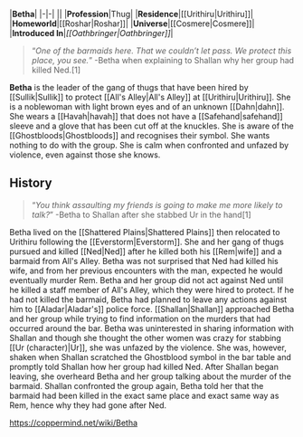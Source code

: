 |**Betha**|
|-|-|
||
|**Profession**|Thug|
|**Residence**|[[Urithiru\|Urithiru]]|
|**Homeworld**|[[Roshar\|Roshar]]|
|**Universe**|[[Cosmere\|Cosmere]]|
|**Introduced In**|*[[Oathbringer\|Oathbringer]]*|

>“*One of the barmaids here. That we couldn’t let pass. We protect this place, you see.*”
\-Betha when explaining to Shallan why her group had killed Ned.[1]


**Betha** is the leader of the gang of thugs that have been hired by [[Sullik\|Sullik]] to protect [[All's Alley\|All's Alley]] at [[Urithiru\|Urithiru]]. She is a noblewoman with light brown eyes and of an unknown [[Dahn\|dahn]].
She wears a [[Havah\|havah]] that does not have a [[Safehand\|safehand]] sleeve and a glove that has been cut off at the knuckles.
She is aware of the [[Ghostbloods\|Ghostbloods]] and recognises their symbol. She wants nothing to do with the group. She is calm when confronted and unfazed by violence, even against those she knows.

## History
>“*You think assaulting my friends is going to make me more likely to talk?*”
\-Betha to Shallan after she stabbed Ur in the hand[1]

Betha lived on the [[Shattered Plains\|Shattered Plains]] then relocated to Urithiru following the [[Everstorm\|Everstorm]]. She and her gang of thugs pursued and killed [[Ned\|Ned]] after he killed both his [[Rem\|wife]] and a barmaid from All's Alley. Betha was not surprised that Ned had killed his wife, and from her previous encounters with the man, expected he would eventually murder Rem. Betha and her group did not act against Ned until he killed a staff member of All's Alley, which they were hired to protect. If he had not killed the barmaid, Betha had planned to leave any actions against him to [[Aladar\|Aladar's]] police force.
[[Shallan\|Shallan]] approached Betha and her group while trying to find information on the murders that had occurred around the bar. Betha was uninterested in sharing information with Shallan and though she thought the other women was crazy for stabbing [[Ur (character)\|Ur]], she was unfazed by the violence. She was, however, shaken when Shallan scratched the Ghostblood symbol in the bar table and promptly told Shallan how her group had killed Ned. After Shallan began leaving, she overheard Betha and her group talking about the murder of the barmaid. Shallan confronted the group again, Betha told her that the barmaid had been killed in the exact same place and exact same way as Rem, hence why they had gone after Ned.



https://coppermind.net/wiki/Betha